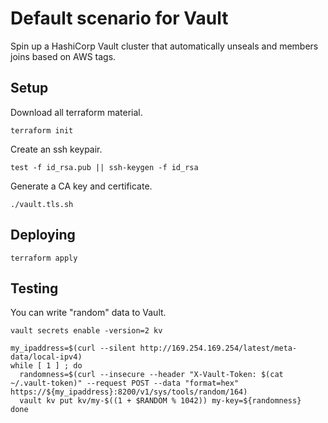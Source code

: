 # Default scenario for Vault

Spin up a HashiCorp Vault cluster that automatically unseals and members joins based on AWS tags.

## Setup

Download all terraform material.

```shell
terraform init
```

Create an ssh keypair.

```shell
test -f id_rsa.pub || ssh-keygen -f id_rsa
```

Generate a CA key and certificate.

```shell
./vault.tls.sh
```

## Deploying

```shell
terraform apply
```

## Testing

You can write "random" data to Vault.

```shell
vault secrets enable -version=2 kv

my_ipaddress=$(curl --silent http://169.254.169.254/latest/meta-data/local-ipv4)
while [ 1 ] ; do
  randomness=$(curl --insecure --header "X-Vault-Token: $(cat ~/.vault-token)" --request POST --data "format=hex" https://${my_ipaddress}:8200/v1/sys/tools/random/164)
  vault kv put kv/my-$((1 + $RANDOM % 1042)) my-key=${randomness}
done
```
